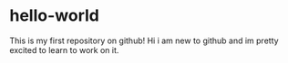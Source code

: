 # hello-world
This is my first repository on github!
Hi i am new to github and im pretty excited to learn to work on it.
